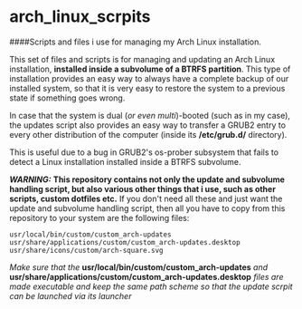 arch_linux_scrpits
==================

####Scripts and files i use for managing my Arch Linux installation.

This set of files and scripts is for managing and updating an Arch Linux installation, **installed inside a subvolume of a BTRFS partition**.
This type of installation provides an easy way to always have a complete backup of our installed system, so that it is very easy to restore the system to a previous state if something goes wrong.

In case that the system is dual (*or even multi*)-booted (such as in my case), the updates script also provides an easy way to transfer a GRUB2 entry to every other distribution of the computer (inside its **/etc/grub.d/** directory).

This is useful due to a bug in GRUB2's os-prober subsystem that fails to detect a Linux installation installed inside a BTRFS subvolume.

**_WARNING:_**
**This repository contains not only the update and subvolume handling script, but also various other things that i use, such as other scripts, custom dotfiles etc.**
If you don't need all these and just want the update and subvolume handling script, then all you have to copy from this repository to your system are the following files: 

    usr/local/bin/custom/custom_arch-updates
    usr/share/applications/custom/custom_arch-updates.desktop
    usr/share/icons/custom/arch-square.svg

_Make sure that the_ **usr/local/bin/custom/custom_arch-updates** _and_ **usr/share/applications/custom/custom_arch-updates.desktop** _files are made executable and keep the same path scheme so that the update scrpit can be launched via its launcher_